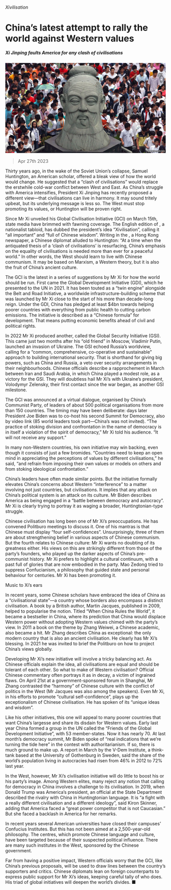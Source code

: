 ###### Xivilisation

# China’s latest attempt to rally the world against Western values 

##### Xi Jinping faults America for any clash of civilisations 

![image](images/20230429_CNP001.jpg) 

> Apr 27th 2023 

Thirty years ago, in the wake of the Soviet Union’s collapse, Samuel Huntington, an American scholar, offered a bleak view of how the world would change. He suggested that a “clash of civilisations” would replace the erstwhile cold-war conflict between West and East. As China’s struggle with America intensifies, President Xi Jinping has recently proposed a different view—that civilisations can live in harmony. It may sound tritely upbeat, but its underlying message is less so. The West must stop promoting its values, or Huntington will be proven right. 

Since Mr Xi unveiled his Global Civilisation Initiative (GCI) on March 15th, state media have brimmed with fawning coverage. The English edition of , a nationalist tabloid, has dubbed the president’s idea “Xivilisation”, calling it “all important” and “full of Chinese wisdom”. Writing in the , a Hong Kong newspaper, a Chinese diplomat alluded to Huntington: “At a time when the antiquated thesis of a ‘clash of civilisations’ is resurfacing, China’s emphasis on the equality of civilisations is needed more than ever for a peaceful world.” In other words, the West should learn to live with Chinese communism. It may be based on Marxism, a Western theory, but it is also the fruit of China’s ancient culture. 

The GCI is the latest in a series of suggestions by Mr Xi for how the world should be run. First came the Global Development Initiative (GDI), which he presented to the UN in 2021. It has been touted as a “twin engine” alongside the Belt and Road Initiative, a worldwide infrastructure-building scheme that was launched by Mr Xi close to the start of his more than decade-long reign. Under the GDI, China has pledged at least $4bn towards helping poorer countries with everything from public health to cutting carbon emissions. The initiative is described as a “Chinese formula” for development. That means putting economic benefits ahead of civil and political rights.

In 2022 Mr Xi produced another, called the Global Security Initiative (GSI). This came just two months after his “old friend” in Moscow, Vladimir Putin, launched an invasion of Ukraine. The GSI echoed Russia’s worldview, calling for a “common, comprehensive, co-operative and sustainable” approach to building international security. That is shorthand for giving big powers, such as China and Russia, a veto over security arrangements in their neighbourhoods. Chinese officials describe a rapprochement in March between Iran and Saudi Arabia, in which China played a modest role, as a victory for the GSI. They will doubtless hail Mr Xi’s  with Ukraine’s president, Volodymyr Zelensky, their first contact since the war began, as another GSI milestone. 

The GCI was announced at a virtual dialogue, organised by China’s Communist Party, of leaders of about 500 political organisations from more than 150 countries. The timing may have been deliberate: days later President Joe Biden was to co-host his second Summit for Democracy, also by video link (85 world leaders took part—China’s was not invited). “The practice of stoking division and confrontation in the name of democracy is in itself a violation of the spirit of democracy,” Mr Xi told his audience. “It will not receive any support.”

In many non-Western countries, his own initiative may win backing, even though it consists of just a few bromides. “Countries need to keep an open mind in appreciating the perceptions of values by different civilisations,” he said, “and refrain from imposing their own values or models on others and from stoking ideological confrontation.” 

China’s leaders have often made similar points. But the initiative formally elevates China’s concerns about Western “interference” to a matter involving not just countries, but civilisations. It implies that any attack on China’s political system is an attack on its culture. Mr Biden describes America as being engaged in a “battle between democracy and autocracy”. Mr Xi is clearly trying to portray it as waging a broader, Huntingtonian-type struggle.

Chinese civilisation has long been one of Mr Xi’s preoccupations. He has convened Politburo meetings to discuss it. One of his mantras is that Chinese must display “four self-confidences”. Unsurprisingly, three of them are about strengthening belief in various aspects of Chinese communism. But the fourth relates to Chinese culture: Mr Xi wants no doubting of its greatness either. His views on this are strikingly different from those of the party’s founders, who played up the darker aspects of China’s pre-communist history. Mr Xi prefers to highlight a cultural continuum, with a past full of glories that are now embodied in the party. Mao Zedong tried to suppress Confucianism, a philosophy that guided state and personal behaviour for centuries. Mr Xi has been promoting it. 

Music to Xi’s ears

In recent years, some Chinese scholars have embraced the idea of China as a “civilisational state”—a country whose borders also encompass a distinct civilisation. A book by a British author, Martin Jacques, published in 2009, helped to popularise the notion. Titled “When China Rules the World”, it became a bestseller in China, where its prediction that China would displace Western power without adopting Western values chimed with the party’s view. In 2011 a book on the theme by Zhang Weiwei, a Chinese academic, also became a hit. Mr Zhang describes China as exceptional: the only modern country that is also an ancient civilisation. He clearly has Mr Xi’s blessing. In 2021 he was invited to brief the Politburo on how to project China’s views globally. 

Developing Mr Xi’s new initiative will involve a tricky balancing act. As Chinese officials explain the idea, all civilisations are equal and should be tolerant of each other. So what to make of Western civilisation? Official Chinese commentary often portrays it as in decay, a victim of ingrained flaws. On April 21st at a government-sponsored forum in Shanghai, Mr Zhang contrasted the “harmony” of Chinese culture with the conflict of politics in the West (Mr Jacques was also among the speakers). Even Mr Xi, in his efforts to promote “cultural self-confidence”, plays up the exceptionalism of Chinese civilisation. He has spoken of its “unique ideas and wisdom”. 

Like his other initiatives, this one will appeal to many poorer countries that want China’s largesse and share its disdain for Western values. Early last year China formed a group in the UN called the “Friends of the Global Development Initiative”, with 53 member-states. Now it has nearly 70. At last month’s democracy summit, Mr Biden spoke of “real indications that we’re turning the tide here” in the contest with authoritarianism. If so, there is much ground to make up. A report in March by the V-Dem Institute, a think-tank based at the University of Gothenburg in Sweden, said the share of the world’s population living in autocracies had risen from 46% in 2012 to 72% last year. 

In the West, however, Mr Xi’s civilisation initiative will do little to boost his or his party’s image. Among Western elites, many reject any notion that calling for democracy in China involves a challenge to its civilisation. In 2019, when Donald Trump was America’s president, an official at the State Department described the rivalry with China in Huntingtonian language. It is “a fight with a really different civilisation and a different ideology”, said Kiron Skinner, adding that America faced a “great power competitor that is not Caucasian.” But she faced a backlash in America for her remarks.

In recent years several American universities have closed their campuses’ Confucius Institutes. But this has not been aimed at a 2,500-year-old philosophy. The centres, which promote Chinese language and culture, have been targeted because of their suspected political influence. There are many such institutes in the West, sponsored by the Chinese government.

Far from having a positive impact, Western officials worry that the GCI, like China’s previous proposals, will be used to draw lines between the country’s supporters and critics. Chinese diplomats lean on foreign counterparts to express public support for Mr Xi’s ideas, keeping careful tally of who does. His triad of global initiatives will deepen the world’s divides. ■


